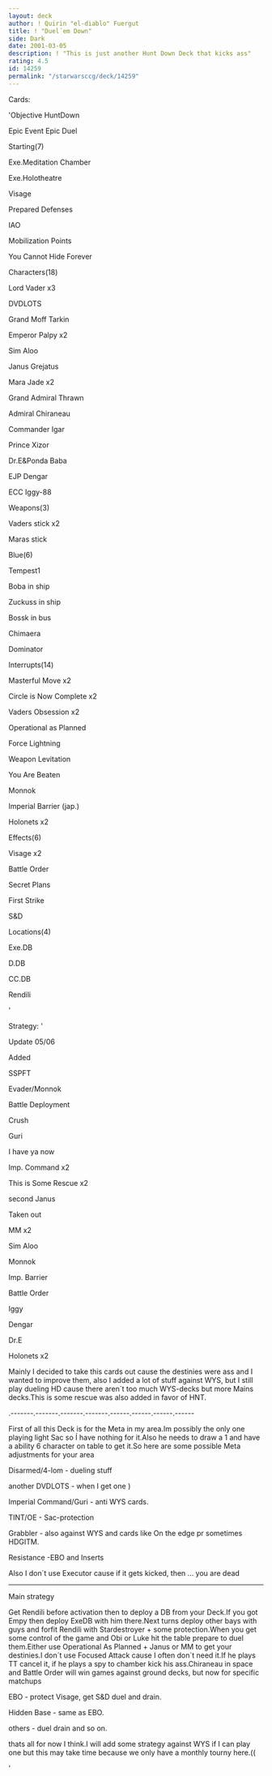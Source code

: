 ```yaml
---
layout: deck
author: ! Quirin "el-diablo" Fuergut
title: ! "Duel´em Down"
side: Dark
date: 2001-03-05
description: ! "This is just another Hunt Down Deck that kicks ass"
rating: 4.5
id: 14259
permalink: "/starwarsccg/deck/14259"
---
```

Cards: 

'Objective HuntDown


Epic Event Epic Duel


Starting(7)

Exe.Meditation Chamber

Exe.Holotheatre

Visage

Prepared Defenses

IAO

Mobilization Points

You Cannot Hide Forever


Characters(18)

Lord Vader x3

DVDLOTS

Grand Moff Tarkin

Emperor Palpy x2

Sim Aloo

Janus Grejatus

Mara Jade x2

Grand Admiral Thrawn

Admiral Chiraneau

Commander Igar

Prince Xizor

Dr.E&Ponda Baba

EJP Dengar

ECC Iggy-88


Weapons(3)

Vaders stick x2

Maras stick


Blue(6)

Tempest1 

Boba in ship

Zuckuss in ship

Bossk in bus

Chimaera

Dominator


Interrupts(14)

Masterful Move x2

Circle is Now Complete x2

Vaders Obsession x2

Operational as Planned

Force Lightning

Weapon Levitation

You Are Beaten

Monnok

Imperial Barrier (jap.)

Holonets x2


Effects(6)

Visage x2

Battle Order

Secret Plans

First Strike

S&D


Locations(4)

Exe.DB

D.DB

CC.DB

Rendili


'

Strategy: '

Update 05/06

Added                 

SSPFT                  

Evader/Monnok          

Battle Deployment      

Crush                  

Guri                   

I have ya now          

Imp. Command x2        

This is Some Rescue x2 

second Janus


Taken out

MM x2

Sim Aloo

Monnok

Imp. Barrier

Battle Order 

Iggy

Dengar

Dr.E

Holonets x2


Mainly I decided to take this cards out cause the destinies were ass and I wanted to improve them, also I added a lot of stuff against WYS, but I still play dueling HD cause there aren´t too much WYS-decks but more Mains decks.This is some rescue was also added in favor of HNT.

.-------.-------.-------.-------.------.------.------.------

First of all this Deck is for the Meta in my area.Im possibly the only one playing light Sac so Í have nothing for it.Also he needs to draw a 1 and have a ability 6 character on table to get it.So here are some possible Meta adjustments for your area

Disarmed/4-lom - dueling stuff

another DVDLOTS - when I get one )

Imperial Command/Guri - anti WYS cards.

TINT/OE - Sac-protection

Grabbler - also against WYS and cards like On the edge pr sometimes HDGITM.

Resistance -EBO and Inserts


Also I don´t use Executor cause if it gets kicked, then ... you are dead

--------------------------------------------------

Main strategy

Get Rendili before activation then to deploy a DB from your Deck.If you got Empy then deploy ExeDB with him there.Next turns deploy other bays with guys and forfit Rendili with Stardestroyer + some protection.When you get some control of the game and Obi or Luke hit the table prepare to duel them.Either use Operational As Planned + Janus or MM to get your destinies.I don´t use Focused Attack cause I often don´t need it.If he plays TT cancel it, if he plays a spy to chamber kick his ass.Chiraneau in space and Battle Order will win games against ground decks, but now for specific matchups


EBO - protect Visage, get S&D duel and drain.


Hidden Base - same as EBO.


others - duel drain and so on.


thats all for now I think.I will add some strategy against WYS if I can play one but this may take time because we only have a monthly tourny here.((


'
